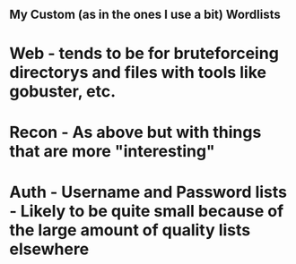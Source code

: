 ## My Custom (as in the ones I use a bit) Wordlists

# Web - tends to be for bruteforceing directorys and files with tools like gobuster, etc.
# Recon - As above but with things that are more "interesting"
# Auth - Username and Password lists - Likely to be quite small because of the large amount of quality lists elsewhere

